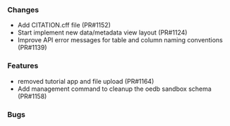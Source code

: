 <!--
SPDX-FileCopyrightText: 2025 jh-RLI <jonas.huber@rl-institut.de>

SPDX-License-Identifier: CC0-1.0
-->

### Changes

- Add CITATION.cff file (PR#1152)
- Start implement new data/metadata view layout (PR#1124)
- Improve API error messages for table and column naming conventions (PR#1139)

### Features

- removed tutorial app and file upload (PR#1164)
- Add management command to cleanup the oedb sandbox schema (PR#1158)

### Bugs
